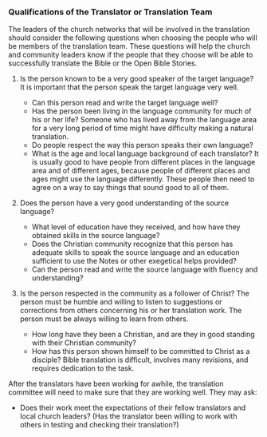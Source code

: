
### Qualifications of the Translator or Translation Team

The leaders of the church networks that will be involved in the translation should consider the following questions when choosing the people who will be members of the translation team. These questions will help the church and community leaders know if the people that they choose will be able to successfully translate the Bible or the Open Bible Stories.

1. Is the person known to be a very good speaker of the target language? It is important that the person speak the target language very well.

    * Can this person read and write the target language well?
    * Has the person been living in the language community for much of his or her life? Someone who has lived away from the language area for a very long period of time might have difficulty making a natural translation.
    * Do people respect the way this person speaks their own language?
    * What is the age and local language background of each translator? It is usually good to have people from different places in the language area and of different ages, because people of different places and ages might use the language differently. These people then need to agree on a way to say things that sound good to all of them.

1. Does the person have a very good understanding of the source language?

    * What level of education have they received, and how have they obtained skills in the source language?
    * Does the Christian community recognize that this person has adequate skills to speak the source language and an education sufficient to use the Notes or other exegetical helps provided?
    * Can the person read and write the source language with fluency and understanding?

1. Is the person respected in the community as a follower of Christ? The person must be humble and willing to listen to suggestions or corrections from others concerning his or her translation work. The person must be always willing to learn from others.

    * How long have they been a Christian, and are they in good standing with their Christian community?
    * How has this person shown himself to be committed to Christ as a disciple? Bible translation is difficult, involves many revisions, and requires dedication to the task.

After the translators have been working for awhile, the translation committee will need to make sure that they are working well. They may ask:

* Does their work meet the expectations of their fellow translators and local church leaders? (Has the translator been willing to work with others in testing and checking their translation?)


